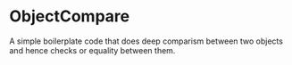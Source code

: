 # ObjectCompare
A simple boilerplate code that does deep comparism between two objects and hence checks or equality between them.
